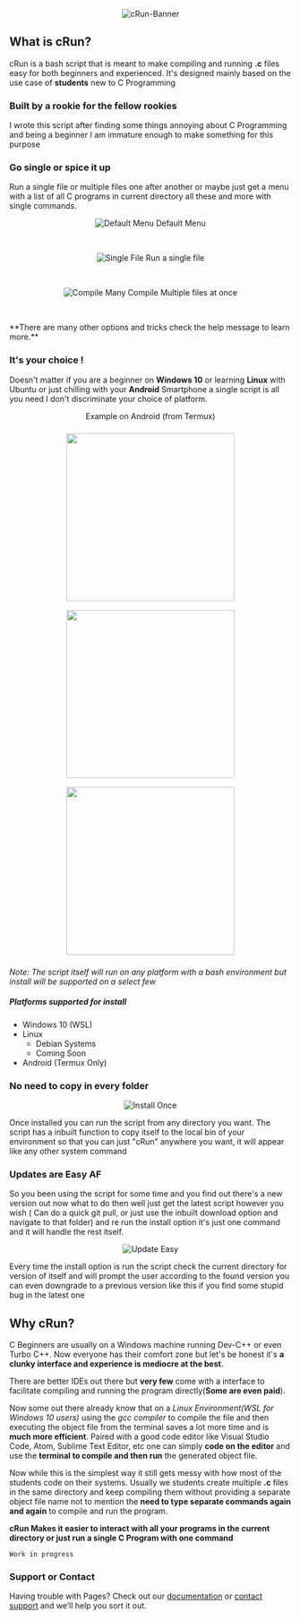 <p align="center">
  <img src="https://i.ibb.co/wYD0TKy/c-Run-image.png" alt="cRun-Banner"/>
</p>

## What is cRun?

cRun is a bash script that is meant to make compiling and running **.c** files easy for both beginners and experienced. It's designed mainly based on the use case of **students** new to C Programming

### Built by a rookie for the fellow rookies

I wrote this script after finding some things annoying about C Programming and being a beginner I am immature enough to make something for this purpose

### Go single or spice it up

Run a single file or multiple files one after another or maybe just get a menu with a list of all C programs in current directory all these and more with single commands.

<p align="center">
  <img src="https://i.ibb.co/hCPZSPv/Menu-Default.gif" alt="Default Menu"/>
  Default Menu
</p>
<p>&nbsp;</p>
<p align="center">
  <img src="https://i.ibb.co/NYhcD54/Single-File.gif" alt="Single File"/>
  Run a single file
</p>
<p>&nbsp;</p>
<p align="center">
  <img src="https://i.ibb.co/KzLqwF6/Multi-Compile.gif" alt="Compile Many"/>
  Compile Multiple files at once
</p>
<p>&nbsp;</p>
**There are many other options and tricks check the help message to learn more.**

### It's your choice !

Doesn't matter if you are a beginner on **Windows 10** or learning **Linux** with Ubuntu or just chilling with your **Android** Smartphone a single script is all you need I don't discriminate your choice of platform.
<p align ="center">Example on Android (from Termux)</p>
<p float="left" align ="center">
  <img src="https://i.ibb.co/WnKXX9n/Termux-Install.jpg" width="300" style="padding: 8px" />
  <img src="https://i.ibb.co/JsDtHxy/Termux.jpg" width="300" style="padding: 8px" /> 
  <img src="https://i.ibb.co/JCwzJsP/Termux-Run.jpg" width="300" style="padding: 8px" />
</p>

_Note: The script itself will run on any platform with a bash environment but install will be supported on a select few_

##### Platforms supported for install
- Windows 10 (WSL)
- Linux
  - Debian Systems
  - Coming Soon
- Android (Termux Only)

### No need to copy in every folder

<p align="center">
  <img src="https://i.ibb.co/zs3gNqL/Install-fresh.gif" alt="Install Once"/>
</p>

Once installed you can run the script from any directory you want. The script has a inbuilt function to copy itself to the local bin of your environment so that you can just "cRun" anywhere you want, it will appear like any other system command

### Updates are Easy AF

So you been using the script for some time and you find out there's a new version out now what to do then well just get the latest script however you wish ( Can do a quick git pull, or just use the inbuilt download option and navigate to that folder) and re run the install option it's just one command and it will handle the rest itself.

<p align="center">
  <img src="https://i.ibb.co/jkxgzVD/Update-Higher-V.gif" alt="Update Easy"/>
</p>

Every time the install option is run the script check the current directory for version of itself and will prompt the user according to the found version you can even downgrade to a previous version like this if you find some stupid bug in the latest one


## Why cRun?

C Beginners are usually on a Windows machine running Dev-C++ or even Turbo C++. Now everyone has their comfort zone but let's be honest it's **a clunky interface and experience is mediocre at the best**.

There are better IDEs out there but **very few** come with a interface to facilitate compiling and running the program directly(**Some are even paid**).

Now some out there already know that on a _Linux Environment(WSL for Windows 10 users)_ using the _gcc compiler_ to compile the file and then executing the object file from the terminal saves a lot more time and is **much more efficient**. Paired with a good code editor like Visual Studio Code, Atom, Sublime Text Editor, etc one can simply **code on the editor** and use the **terminal to compile and then run** the generated object file.

Now while this is the simplest way it still gets messy with how most of the students code on their systems. Usually we students create multiple **.c** files in the same directory and keep compiling them without providing a separate object file name not to mention the **need to type separate commands again and again** to compile and run the program.

**cRun Makes it easier to interact with all your programs in the current directory or just run a single C Program with one command**


```
Work in progress
```


### Support or Contact

Having trouble with Pages? Check out our
[documentation](https://help.github.com/categories/github-pages-basics/) or
[contact support](https://github.com/contact) and we’ll help you sort it out.
